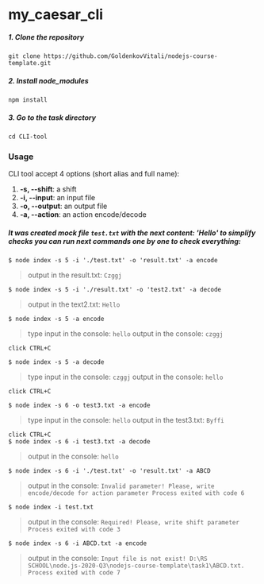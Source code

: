 # my_caesar_cli

##### 1. Clone the repository
    git clone https://github.com/GoldenkovVitali/nodejs-course-template.git
##### 2. Install node_modules
    npm install
##### 3. Go to the task directory
    cd CLI-tool

### Usage
CLI tool accept 4 options (short alias and full name):
1.  **-s, --shift**: a shift
2.  **-i, --input**: an input file
3.  **-o, --output**: an output file
4.  **-a, --action**: an action encode/decode

##### It was created mock file `test.txt` with the next content: 'Hello' to simplify checks you can run next commands one by one to check everything:
``` 
$ node index -s 5 -i './test.txt' -o 'result.txt' -a encode
```
> output in the result.txt: `Czggj`
```
$ node index -s 5 -i './result.txt' -o 'test2.txt' -a decode
```
> output in the text2.txt: `Hello`
```
$ node index -s 5 -a encode
```
>type input in the console: `hello`
>output in the console: `czggj`
```
click CTRL+C

$ node index -s 5 -a decode
```
>type input in the console: `czggj`
>output in the console: `hello`
```
click CTRL+C

$ node index -s 6 -o test3.txt -a encode
```
>type input in the console: `hello`
>output in the test3.txt: `Byffi`
```
click CTRL+C
$ node index -s 6 -i test3.txt -a decode
```
>output in the console: `hello`
```
$ node index -s 6 -i './test.txt' -o 'result.txt' -a ABCD
```
>output in the console: `Invalid parameter! Please, write encode/decode for action parameter Process exited with code 6`
```
$ node index -i test.txt
```
>output in the console: `Required! Please, write shift parameter Process exited with code 3`
```
$ node index -s 6 -i ABCD.txt -a encode
```
>output in the console: `Input file is not exist! D:\RS SCHOOL\node.js-2020-Q3\nodejs-course-template\task1\ABCD.txt. Process exited with code 7`